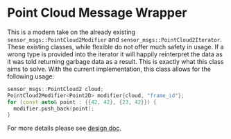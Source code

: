 # Point Cloud Message Wrapper

This is a modern take on the already existing `sensor_msgs::PointCloud2Modifier` and
`sensor_msgs::PointCloud2Iterator`. These existing classes, while flexible do not offer much safety
in usage. If a wrong type is provided into the iterator it will happily reinterpret the data as it
was told returning garbage data as a result. This is exactly what this class aims to solve. With the
current implementation, this class allows for the following usage:

```c++
sensor_msgs::PointCloud2 cloud;
PointCloud2Modifier<Point2D> modifier{cloud, "frame_id"};
for (const auto& point : {{42, 42}, {23, 42}}) {
  modifier.push_back(point);
}
```

For more details please see [design doc](design/point_cloud_msg_wrapper-design.md).
